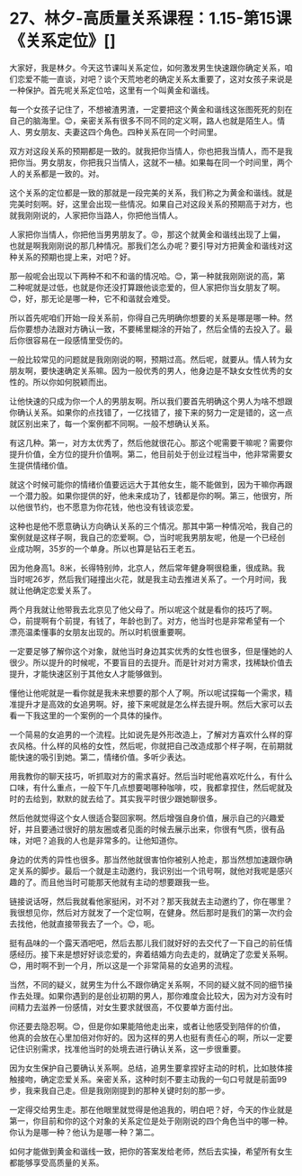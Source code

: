 # 27、林夕-高质量关系课程：1.15-第15课《关系定位》[]

大家好，我是林夕。今天这节课叫关系定位，如何激发男生快速跟你确定关系，咱们恋爱不能一直谈，对吧？谈个天荒地老的确定关系太重要了，这对女孩子来说是一种保护。首先呢关系定位哈，这里有一个叫黄金和谐线。

每一个女孩子记住了，不想被渣男渣，一定要把这个黄金和谐线这张图死死的刻在自己的脑海里。😊，亲密关系有很多不同不同的定义啊，路人也就是陌生人。情人、男女朋友、夫妻这四个角色。四种关系在同一个时间里。

双方对这段关系的预期都是一致的。就我把你当情人，你也把我当情人，而不是我把你当。男女朋友，你把我只当情人，这就不一植。如果每在同一个时间里，两个人的关系都是一致的。对。

这个关系的定位都是一致的那就是一段完美的关系，我们称之为黄金和谐线。就是完美时刻啊。好，这里会出现一些情况。如果自己对这段关系的预期高于对方，也就我刚刚说的，人家把你当路人，你把他当情人。

人家把你当情人，你把他当男男朋友了。😡，那这个就黄金和谐线出现了上偏，也就是啊我刚刚说的那几种情况。那我们怎么办呢？要引导对方把黄金和谐线对这种关系的预期也提上来，对吧？好。

那一般呢会出现以下两种不和不和谐的情况哈。😊，第一种就我刚刚说的高，第二种呢就是过低，也就是你还没打算跟他谈恋爱的，但人家把你当女朋友了啊。😊，好，那无论是哪一种，它不和谐就会难受。

所以首先呢咱们开始一段关系前，你得自己先明确你想要的关系是哪是哪一种。然后你要想办法跟对方确认一致，不要稀里糊涂的开始了，然后全情的去投入了。最后你很容易在一段感情里受伤的。

一般比较常见的问题就是我刚刚说的啊，预期过高。然后呢，就要从。情人转为女朋友啊，要快速确定关系嘛。因为一般优秀的男人，他身边是不缺女女性优秀的女性的。所以你如何脱颖而出。

让他快速的只成为你一个人的男朋友啊。所以我们要首先明确这个男人为啥不想跟你确认关系。如果你的点找错了，一亿找错了，接下来的努力一定是错的，这一点就区别出来了，每一个案例都不同啊。一般不想确认关系。

有这几种。第一，对方太优秀了，然后他就很花心。那这个呢需要干嘛呢？需要你提升价值，全方位的提升价值啊。第二，他目前处于创业过程当中，他非常需要女生提供情绪价值。

就这个时候可能你的情绪价值要远远大于其他女生，能不能做到，因为干嘛你再跟一个潜力股。如果你提供的好，他未来成功了，钱都是你的啊。第三，他很穷，所以他很节约，也不愿意为你花钱，他也没有钱谈恋爱。

这种也是他不愿意确认方向确认关系的三个情况。那其中第一种情况哈，我自己的案例就是这样子啊，我自己的恋爱啊。😊，当时呢我男朋友呢，他是一个已经创业成功啊，35岁的一个单身。所以也算是钻石王老五。

因为他身高1。8米，长得特别帅，北京人，然后常年健身啊很稳重，很成熟。我当时呢26岁，然后我们碰撞出火花，就是我主动去推进关系了。一个月时间，我就让他确定恋爱关系了。

两个月我就让他带我去北京见了他父母了。所以呢这个就是看你的技巧了啊。😊，前提啊有个前提，有钱了，年龄也到了。对方，他当时也是非常希望有一个漂亮温柔懂事的女朋友出现的。所以时机很重要啊。

一定要足够了解你这个对象，就他当时身边其实优秀的女性也很多，但是懂她的人很少。所以提升的时候呢，不要盲目的去提升。而是针对对方需求，找稀缺价值去提升，才能快速区别于其他女人才能够做到。

懂他让他呢就是一看你就是我未来想要的那个人了啊。所以呢试探每一个需求，精准提升才是高效的女追男啊。好，接下来呢就是怎么样去提升啊。然后大家可以去看一下我这里的一个案例的一个具体的操作。

一个简易的女追男的一个流程。比如说先是外形改造上，了解对方喜欢什么样的穿衣风格。什么样的风格的女性，然后呢，你就把自己改造成那个样子啊，在前期就能快速的吸引到她。第二，情绪价值。多听少表达。

用我教你的聊天技巧，听抓取对方的需求喜好。然后当时呢他喜欢吃什么，有什么口味，有什么重点，一般下午几点想要喝哪种咖啡，哎，我都拿捏住，然后呢就及时的去给到，默默的就去给了。其实我平时很少跟她聊很多。

然后他就觉得这个女人很适合娶回家啊。然后增强自身价值，展示自己的兴趣爱好，并且要通过很好的朋友圈或者见面的时候去展示出来，你很有气质，很有品味，对吧？追我的人也是非常多的。让他知道你。

身边的优秀的异性也很多。那当然他就很害怕你被别人抢走，那当然想加速跟你确定关系的脚步。最后一个就是主动邀约，我识别出一个讯号啊，就他对我呢是感兴趣的了。而且他当时可能那天他就有主动的想要跟我一些。

链接说话呀，然后我就看他家挺闲，对不对？那天我就去主动邀约了，你在哪里？我很想见你，然后对方就发了一个定位啊，在健身。然后那时是我们的第一次约会去找他，他就直接带我去了一个。😊，呃。

挺有品味的一个露天酒吧吧，然后去那儿我们就好好的去交代了一下自己的前任情感经历。接下来是想好好谈恋爱的，奔着结婚方向去走的，就确定了恋爱关系啊。😊，用时啊不到一个月，所以这是一个非常简易的女追男的流程。

当然，不同的疑义，就男生为什么不跟你确定关系啊，不同的疑义就不同的细节操作去处理。如果你遇到的是创业初期的男人，那你难度会比较大，因为对方没有时间精力去滋养一份感情，对女生要求就很高，不仅要单方面付出。

你还要去隐忍啊。😊，但是你如果能陪他走出来，或者让他感受到陪伴的价值，他真的会放在心里加倍对你好的。因为这样的男人也挺有责任心的啊，所以一定要记住识别需求，找准他当时的处境去进行确认关系，这一步很重要。

因为女生保护自己要确认关系啊。总结，追男生要拿捏好主动的时机，比如肢体接触接吻，确定恋爱关系。亲密关系，这种时刻不要主动我的一句口号就是前面99步，我来我自己走。但是我刚刚提到的那种关键时刻的那一步。

一定得交给男生走。那在他眼里就觉得是他追我的，明白吧？好，今天的作业就是第一，你目前和你的这个对象的关系定位是处于刚刚说的四个角色当中的哪一种。你认为是哪一种？他认为是哪一种？第二。

如何才能做到黄金和谐线一致，把你的答案发给老师，然后去实操，希望所有女生都能够享受高质量的关系。